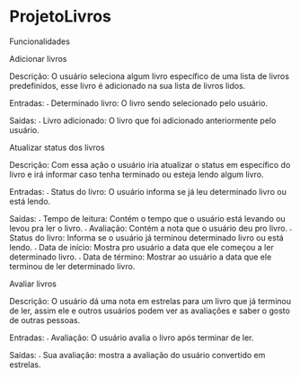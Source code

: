 # ProjetoLivros


Funcionalidades


Adicionar livros

   Descrição:
    O usuário seleciona algum livro específico de uma lista de livros predefinidos, esse livro é adicionado na sua lista de livros lidos.
        
   Entradas:
    ˗ Determinado livro: O livro sendo selecionado pelo usuário.
    
   Saídas:
    ˗ Livro adicionado: O livro que foi adicionado anteriormente pelo usuário.


Atualizar status dos livros

   Descrição:
    Com essa ação o usuário iria atualizar o status em específico do livro e irá informar caso tenha terminado ou esteja lendo algum livro.

   Entradas:
    ˗ Status do livro: O usuário informa se já leu determinado livro ou está lendo.

   Saídas:
    ˗ Tempo de leitura: Contém o tempo que o usuário está levando ou levou pra ler o livro.
    ˗ Avaliação: Contém a nota que o usuário deu pro livro.
    ˗ Status do livro: Informa se o usuário já terminou determinado livro ou está lendo.
    ˗ Data de início: Mostra pro usuário a data que ele começou a ler determinado livro.
    ˗ Data de término: Mostrar ao usuário a data que ele terminou de ler determinado livro.


Avaliar livros

   Descrição:
    O usuário dá uma nota em estrelas para um livro que já terminou de ler,  assim ele e outros usuários podem ver as avaliações e saber o gosto de outras pessoas.

   Entradas:
    ˗ Avaliação: O usuário avalia o livro após terminar de ler.

   Saídas:
    ˗ Sua avaliação: mostra a avaliação do usuário convertido em estrelas.
